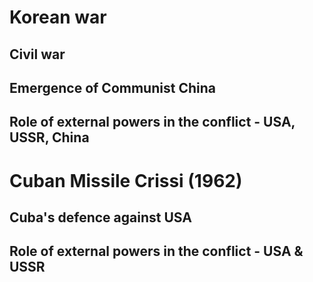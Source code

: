 # Korean war

## Civil war

## Emergence of Communist China

## Role of external powers in the conflict - USA, USSR, China

# Cuban Missile Crissi (1962)

## Cuba's defence against USA

## Role of external powers in the conflict - USA & USSR